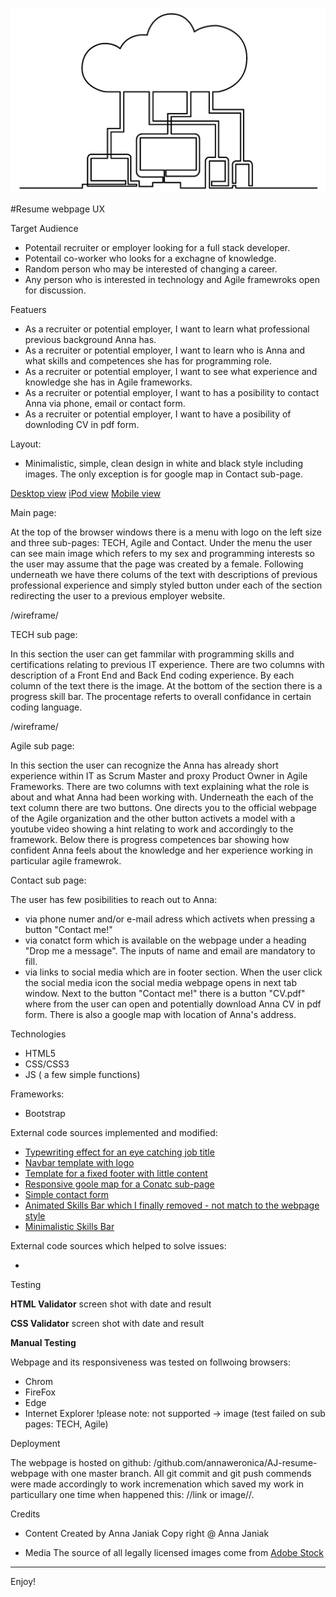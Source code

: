 ![image](/assets/images/backend-image-md.png)

#Resume webpage
UX

Target Audience
- Potentail recruiter or employer looking for a full stack developer.
- Potentail co-worker who looks for a exchagne of knowledge.
- Random person who may be interested of changing a career.
- Any person who is interested in technology and Agile framewroks open for discussion.

Featuers 

- As a recruiter or potential employer, I want to learn what professional previous background Anna has.
- As a recruiter or potential employer, I want to learn who is Anna and what skills and competences she has for programming role.
- As a recruiter or potential employer, I want to see what experience and knowledge she has in Agile frameworks.
- As a recruiter or potential employer, I want to has a posibility to contact Anna via phone, email or contact form.
- As a recruiter or potential employer, I want to have a posibility of downloding CV in pdf form.

Layout:
- Minimalistic, simple, clean design in  white and black style including images. The only exception is for google map in Contact sub-page.

[Desktop view](/wireframes/Desktop.pdf)
[iPod view](/wireframes/iPod.pdf)
[Mobile view](/wireframes/Mobile.pdf)

Main page:

At the top of the browser windows there is a menu with logo on the left size and three sub-pages: TECH, Agile and Contact.
Under the menu the user can see main image which refers to my sex and programming interests so the user may assume that the page was created by a female. 
Following underneath we have there colums of the text with descriptions of previous professional experience and simply styled button under each of the section redirecting the user to a previous employer website.

/wireframe/

TECH sub page:

In this section the user can get fammilar with programming skills and certifications relating to previous IT experience.
There are two columns with description of a Front End and Back End coding experience. By each column of the text there is the image.
At the bottom of the section there is a progress skill bar. The procentage referts to overall confidance in certain coding language.

/wireframe/

Agile sub page:

In this section the user can recognize the Anna has already short experience within IT as Scrum Master and proxy Product Owner in Agile Frameworks.
There are two columns with text explaining what the role is about and what Anna had been working with. Underneath the each of the text column there are two buttons. One directs you to the official webpage of the Agile organization and the other button activets a model with a youtube video showing a hint relating to work and accordingly to the framework.
Below there is progress competences bar showing how confident Anna feels about the knowledge and her experience working in particular agile framewrok.

Contact sub page:

The user has few posibilities to reach out to Anna:
- via phone numer and/or e-mail adress which activets when pressing a button "Contact me!"
- via conatct form which is available on the webpage under a heading "Drop me a message". The inputs of name and email are mandatory to fill.
- via links to social media which are in footer section. When the user click the social media icon the social media webpage opens in next tab window.
Next to the button "Contact me!" there is a button "CV.pdf" where from the user can open and potentially download Anna CV in pdf form. 
There is also a google map with location of Anna's address.

Technologies

- HTML5
- CSS/CSS3
- JS ( a few simple functions)

Frameworks:
- Bootstrap

External code sources implemented and modified:

- [Typewriting effect for an eye catching job title](https://css-tricks.com/snippets/css/typewriter-effect/ "Typewrter effect")
- [Navbar template with logo](https://startbootstrap.com/snippets/navbar-logo/ "Nvabar with logo")
- [Template for a fixed footer with little content](https://stackoverflow.com/questions/16679146/force-footer-on-bottom-on-pages-with-little-content/16679198#16679198 "Fixed footer")
- [Responsive goole map for a Conatc sub-page](https://bootsnipp.com/snippets/or0ZB)
- [Simple contact form](https://codepen.io/formbucket/pen/xEKYoX)
- [Animated Skills Bar which I finally removed - not match to the webpage style](http://cssdeck.com/labs/animated-responsive-skills-bar)
- [Minimalistic Skills Bar](https://codepen.io/robinselmer/pen/RarLQK)

External code sources which helped to solve issues:

- []()

Testing

**HTML Validator**
screen shot with date and result

**CSS Validator**
screen shot with date and result

**Manual Testing**

Webpage and its responsiveness was tested on follwoing browsers:
- Chrom
- FireFox
- Edge
- Internet Explorer !please note: not supported -> image
  (test failed on sub pages: TECH, Agile)


Deployment

The webpage is hosted on github: /github.com/annaweronica/AJ-resume-webpage with one master branch.
All git commit and git push commends were made accordingly to work incremenation which saved my work in particullary one time when happened this: //link or image//.

Credits

- Content
Created by Anna Janiak
Copy right @ Anna Janiak

- Media
The source of all legally licensed images come from [Adobe Stock](https://stock.adobe.com/ie/)

--------

Enjoy!